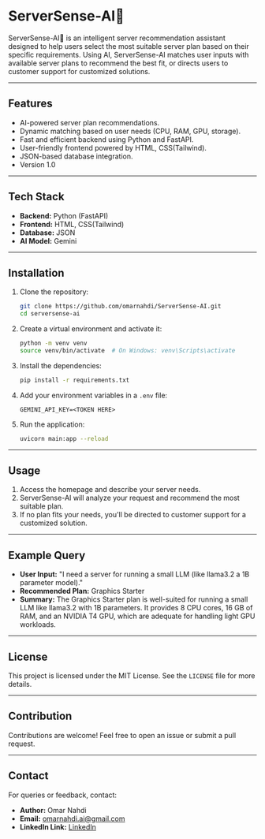 
# ServerSense-AI🤖

ServerSense-AI🚀 is an intelligent server recommendation assistant designed to help users select the most suitable server plan based on their specific requirements. Using AI, ServerSense-AI matches user inputs with available server plans to recommend the best fit, or directs users to customer support for customized solutions.

---

## Features
- AI-powered server plan recommendations.
- Dynamic matching based on user needs (CPU, RAM, GPU, storage).
- Fast and efficient backend using Python and FastAPI.
- User-friendly frontend powered by HTML, CSS(Tailwind).
- JSON-based database integration.
- Version 1.0

---

## Tech Stack
- **Backend:** Python (FastAPI)
- **Frontend:** HTML, CSS(Tailwind)
- **Database:** JSON
- **AI Model:** Gemini

---

## Installation

1. Clone the repository:
   ```bash
   git clone https://github.com/omarnahdi/ServerSense-AI.git
   cd serversense-ai
   ```

2. Create a virtual environment and activate it:
   ```bash
   python -m venv venv
   source venv/bin/activate  # On Windows: venv\Scripts\activate
   ```

3. Install the dependencies:
   ```bash
   pip install -r requirements.txt
   ```

4. Add your environment variables in a `.env` file:
   ```
   GEMINI_API_KEY=<TOKEN HERE>
   ```

5. Run the application:
   ```bash
   uvicorn main:app --reload
   ```

---

## Usage

1. Access the homepage and describe your server needs.
2. ServerSense-AI will analyze your request and recommend the most suitable plan.
3. If no plan fits your needs, you'll be directed to customer support for a customized solution.

---

## Example Query

- **User Input:** "I need a server for running a small LLM (like llama3.2 a 1B parameter model)."
- **Recommended Plan:** Graphics Starter
- **Summary:** The Graphics Starter plan is well-suited for running a small LLM like llama3.2 with 1B parameters. It provides 8 CPU cores, 16 GB of RAM, and an NVIDIA T4 GPU, which are adequate for handling light GPU workloads.

---

## License
This project is licensed under the MIT License. See the `LICENSE` file for more details.

---

## Contribution
Contributions are welcome! Feel free to open an issue or submit a pull request.

---

## Contact
For queries or feedback, contact:
- **Author:** Omar Nahdi
- **Email:** omarnahdi.ai@gmail.com
- **LinkedIn Link:** [LinkedIn](https://www.linkedin.com/in/omarnahdi/)
